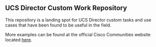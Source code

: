 ## UCS Director Custom Work Repository

This repository is a landing spot for UCS Director custom tasks and use cases that have been found to be useful in the field.

More examples can be found at the official Cisco Communities website located [here](https://communities.cisco.com/docs/DOC-56419). 
